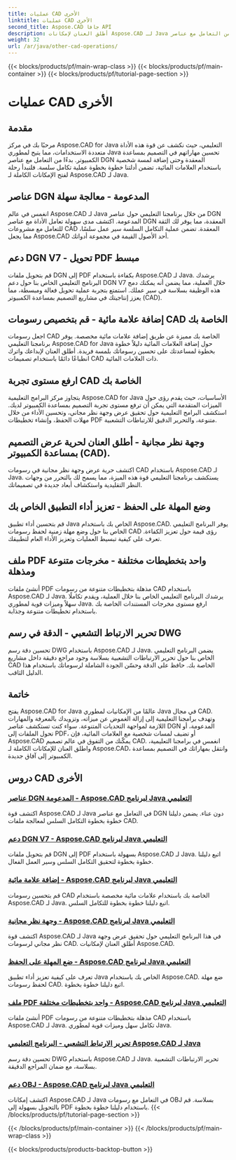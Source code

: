 ```yaml
---
title: عمليات CAD الأخرى
linktitle: عمليات CAD الأخرى
second_title: Aspose.CAD جافا API
description: أطلق العنان لإمكانات Aspose.CAD لـ Java من خلال برامجنا التعليمية. بدءًا من التعامل مع عناصر DGN وحتى إضافة العلامات المائية، يمكنك تعزيز مهاراتك في التصميم بمساعدة الكمبيوتر (CAD) دون عناء.
weight: 32
url: /ar/java/other-cad-operations/
---
```


{{< blocks/products/pf/main-wrap-class >}}
{{< blocks/products/pf/main-container >}}
{{< blocks/products/pf/tutorial-page-section >}}

# عمليات CAD الأخرى

## مقدمة

مرحبًا بك في مركز Aspose.CAD for Java التعليمي، حيث نكشف عن قوة هذه الأداة متعددة الاستخدامات، مما يتيح لمطوري Java تحسين مهاراتهم في التصميم بمساعدة الكمبيوتر. بدءًا من التعامل مع عناصر DGN المعقدة وحتى إضافة لمسة شخصية باستخدام العلامات المائية، تضمن أدلتنا خطوة بخطوة عملية تكامل سلسة. فلنبدأ رحلة لفتح الإمكانات الكاملة لـ Aspose.CAD لـ Java.

## عناصر DGN المدعومة - معالجة سهلة

انغمس في عالم Aspose.CAD لـ Java من خلال برنامجنا التعليمي حول عناصر DGN المدعومة. اكتشف مدى سهولة تعامل الأداة مع عناصر DGN المعقدة، مما يوفر لك الثقة للتعامل مع مشروعات CAD المعقدة. تضمن عملية التكامل السلسة سير عمل سلسًا، مما يجعل Aspose.CAD أحد الأصول القيمة في مجموعة أدواتك.

## دعم DGN V7 - تحويل PDF مبسط

قم بتحويل ملفات DGN إلى PDF بكفاءة باستخدام Aspose.CAD لـ Java. يرشدك البرنامج التعليمي الخاص بنا حول دعم DGN V7 خلال العملية، مما يضمن أنه يمكنك دمج هذه الوظيفة بسلاسة في سير عملك. استمتع بتجربة عملية تحويل فعالة ومبسطة، مما يعزز إنتاجيتك في مشاريع التصميم بمساعدة الكمبيوتر (CAD).

## إضافة علامة مائية - قم بتخصيص رسومات CAD الخاصة بك

اجعل رسومات CAD الخاصة بك مميزة عن طريق إضافة علامات مائية مخصصة. يوفر برنامجنا التعليمي Aspose.CAD for Java حول إضافة العلامات المائية دليلاً خطوة بخطوة لمساعدتك على تحسين رسوماتك بلمسة فريدة. أطلق العنان لإبداعك واترك انطباعًا دائمًا باستخدام تصميمات CAD ذات العلامات المائية.

## ارفع مستوى تجربة CAD الخاصة بك

يتجاوز مركز البرامج التعليمية Aspose.CAD for Java الأساسيات، حيث يقدم رؤى حول الميزات المتقدمة التي يمكن أن ترفع مستوى تجربة التصميم بمساعدة الكمبيوتر لديك. استكشف البرامج التعليمية حول تحقيق عرض وجهة نظر مجاني، وتحسين الأداء من خلال مهلات الحفظ، وإنشاء تخطيطات PDF متنوعة، والتحرير الدقيق للارتباطات التشعبية.

## وجهة نظر مجانية - أطلق العنان لحرية عرض التصميم بمساعدة الكمبيوتر (CAD).

اكتشف حرية عرض وجهة نظر مجانية في رسومات CAD باستخدام Aspose.CAD لـ Java. يستكشف برنامجنا التعليمي قوة هذه الميزة، مما يسمح لك بالتحرر من وجهات النظر التقليدية واستكشاف أبعاد جديدة في تصميماتك.

## وضع المهلة على الحفظ - تعزيز أداء التطبيق الخاص بك

قم بتحسين أداء تطبيق Java الخاص بك باستخدام Aspose.CAD. يوفر البرنامج التعليمي الخاص بنا حول وضع مهلة زمنية لحفظ رسومات CAD رؤى قيمة حول تعزيز الكفاءة. تعرف على كيفية تبسيط العمليات وتعزيز الأداء العام لتطبيقك.

## ملف PDF واحد بتخطيطات مختلفة - مخرجات متنوعة ومذهلة

أنشئ ملفات PDF مذهلة بتخطيطات متنوعة من رسومات CAD باستخدام Aspose.CAD لـ Java. يرشدك البرنامج التعليمي الخاص بنا خلال العملية، ويقدم تكاملًا سهلاً وميزات قوية لمطوري Java. ارفع مستوى مخرجات المستندات الخاصة بك باستخدام تخطيطات متنوعة وجذابة.

## تحرير الارتباط التشعبي - الدقة في رسم DWG

تحسين دقة رسم DWG باستخدام Aspose.CAD لـ Java. يضمن البرنامج التعليمي الخاص بنا حول تحرير الارتباطات التشعبية بسلاسة وجود مراجع دقيقة داخل مشاريع CAD الخاصة بك. حافظ على الدقة وحسّن الجودة الشاملة لرسوماتك باستخدام هذا الدليل الثاقب.

## خاتمة

يفتح Aspose.CAD for Java عالمًا من الإمكانيات لمطوري Java في مجال CAD. وتهدف برامجنا التعليمية إلى إزالة الغموض عن ميزاته، وتزويدك بالمعرفة والمهارات اللازمة لمواجهة التحديات المتنوعة. سواء كنت تستكشف عناصر DGN المدعومة، أو تحول الملفات إلى PDF، أو تضيف لمسات شخصية مع العلامات المائية، فإن Aspose.CAD يمكّنك من التفوق في عالم تصميم CAD. انغمس في برامجنا التعليمية، واطلق العنان للإمكانات الكاملة لـ Aspose.CAD، وانتقل بمهاراتك في التصميم بمساعدة الكمبيوتر إلى آفاق جديدة.
## دروس CAD الأخرى
### [عناصر DGN المدعومة - Aspose.CAD لبرنامج Java التعليمي](./supported-dgn-elements/)
اكتشف قوة Aspose.CAD لـ Java في التعامل مع عناصر DGN دون عناء. يضمن دليلنا خطوة بخطوة التكامل السلس لمعالجة ملفات CAD.
### [دعم DGN V7 - Aspose.CAD لبرنامج Java التعليمي](./support-for-dgn-v7/)
قم بتحويل ملفات DGN إلى PDF بسهولة باستخدام Aspose.CAD لـ Java. اتبع دليلنا خطوة بخطوة لتحقيق التكامل السلس وسير العمل الفعال.
### [إضافة علامة مائية - Aspose.CAD لبرنامج Java التعليمي](./add-watermark/)
قم بتحسين رسومات CAD الخاصة بك باستخدام علامات مائية مخصصة باستخدام Aspose.CAD لـ Java. اتبع دليلنا خطوة بخطوة للتكامل السلس.
### [وجهة نظر مجانية - Aspose.CAD لبرنامج Java التعليمي](./free-point-of-view/)
اكتشف قوة Aspose.CAD لـ Java في هذا البرنامج التعليمي حول تحقيق عرض وجهة نظر مجاني لرسومات CAD. أطلق العنان لإمكانيات Aspose.CAD.
### [ضع المهلة على الحفظ - Aspose.CAD لبرنامج Java التعليمي](./put-timeout-on-save/)
تعرف على كيفية تعزيز أداء تطبيق Java الخاص بك باستخدام Aspose.CAD. ضع مهلة لحفظ رسومات CAD. اتبع دليلنا خطوة بخطوة.
### [ملف PDF واحد بتخطيطات مختلفة - Aspose.CAD لبرنامج Java التعليمي](./single-pdf-different-layouts/)
أنشئ ملفات PDF مذهلة بتخطيطات متنوعة من رسومات CAD باستخدام Aspose.CAD لـ Java. تكامل سهل وميزات قوية لمطوري Java.
### [تحرير الارتباط التشعبي - البرنامج التعليمي Aspose.CAD لـ Java](./edit-hyperlink/)
تحسين دقة رسم DWG باستخدام Aspose.CAD لـ Java. تحرير الارتباطات التشعبية بسلاسة، مع ضمان المراجع الدقيقة.
### [دعم OBJ - Aspose.CAD لبرنامج Java التعليمي](./support-of-obj/)
اكتشف إمكانات Aspose.CAD لـ Java في التعامل مع رسومات OBJ بسلاسة. قم بالتحويل بسهولة إلى PDF باستخدام دليلنا خطوة بخطوة.
{{< /blocks/products/pf/tutorial-page-section >}}

{{< /blocks/products/pf/main-container >}}
{{< /blocks/products/pf/main-wrap-class >}}

{{< blocks/products/products-backtop-button >}}
